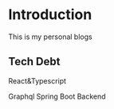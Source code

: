 # Introduction
This is my personal blogs

## Tech Debt
React&Typescript

Graphql
Spring Boot Backend

